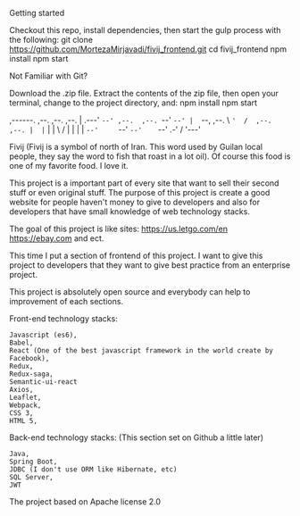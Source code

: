 Getting started

Checkout this repo, install dependencies, then start the gulp process with the following:
 git clone https://github.com/MortezaMirjavadi/fivij_frontend.git
 cd fivij_frontend
 npm install
 npm start

Not Familiar with Git?

Download the .zip file. Extract the contents of the zip file, then open your terminal, change to the project directory, and:
npm install
npm start

,------. ,--.            ,--.   ,--.
|  .---' `--' ,--.  ,--. `--'   `--'
|  `--,  ,--.  \  `'  /  ,--.   ,--.
|  |`    |  |   \    /   |  |   |  |
`--'     `--'    `--'    `--' .-'  /
                              '---'

Fivij (Fivij is a symbol of north of Iran. This word used by Guilan local people, they say the word to fish that roast in a lot oil).
Of course this food is one of my favorite food. I love it.

This project is a important part of every site that want to sell their second stuff or even original stuff.
The purpose of this project is create a good website for people haven't money to give to developers and also
for developers that have small knowledge of web technology stacks.

The goal of this project is like sites:
    https://us.letgo.com/en
    https://ebay.com
    and ect.

This time I put a section of frontend of this project.
I want to give this project to developers that they want to give best practice from an enterprise project.

This project is absolutely open source and everybody can help to improvement of each sections.

Front-end technology stacks:

    Javascript (es6),
    Babel,
    React (One of the best javascript framework in the world create by Facebook),
    Redux,
    Redux-saga,
    Semantic-ui-react
    Axios,
    Leaflet,
    Webpack,
    CSS 3,
    HTML 5,

Back-end technology stacks: (This section set on Github a little later)

    Java,
    Spring Boot,
    JDBC (I don't use ORM like Hibernate, etc)
    SQL Server,
    JWT


The project based on Apache license 2.0
